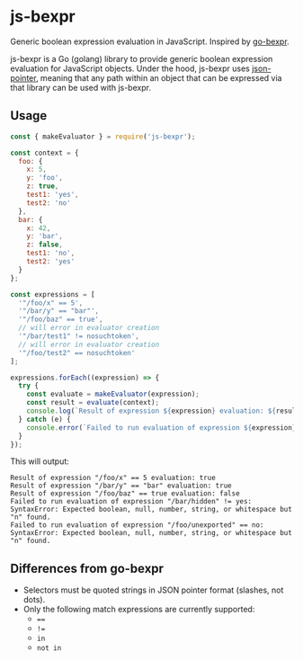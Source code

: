# js-bexpr

Generic boolean expression evaluation in JavaScript.
Inspired by [go-bexpr](https://github.com/hashicorp/go-bexpr).

js-bexpr is a Go (golang) library to provide generic boolean expression
evaluation for JavaScript objects. Under the hood, js-bexpr uses
[json-pointer][json-pointer], meaning that any path within an object that can be
expressed via that library can be used with js-bexpr.

[json-pointer]: https://github.com/manuelstofer/json-pointer

## Usage

```js
const { makeEvaluator } = require('js-bexpr');

const context = {
  foo: {
    x: 5,
    y: 'foo',
    z: true,
    test1: 'yes',
    test2: 'no'
  },
  bar: {
    x: 42,
    y: 'bar',
    z: false,
    test1: 'no',
    test2: 'yes'
  }
};

const expressions = [
  '"/foo/x" == 5',
  '"/bar/y" == "bar"',
  '"/foo/baz" == true',
  // will error in evaluator creation
  '"/bar/test1" != nosuchtoken',
  // will error in evaluator creation
  '"/foo/test2" == nosuchtoken'
];

expressions.forEach((expression) => {
  try {
    const evaluate = makeEvaluator(expression);
    const result = evaluate(context);
    console.log(`Result of expression ${expression} evaluation: ${result}`);
  } catch (e) {
    console.error(`Failed to run evaluation of expression ${expression}: ${e}`);
  }
});
```

This will output:

```
Result of expression "/foo/x" == 5 evaluation: true
Result of expression "/bar/y" == "bar" evaluation: true
Result of expression "/foo/baz" == true evaluation: false
Failed to run evaluation of expression "/bar/hidden" != yes: SyntaxError: Expected boolean, null, number, string, or whitespace but "n" found.
Failed to run evaluation of expression "/foo/unexported" == no: SyntaxError: Expected boolean, null, number, string, or whitespace but "n" found.
```

## Differences from go-bexpr

- Selectors must be quoted strings in JSON pointer format (slashes, not dots).
- Only the following match expressions are currently supported:
  - `==`
  - `!=`
  - `in`
  - `not in`

